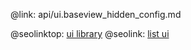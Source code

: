 @link: api/ui.baseview_hidden_config.md

@seolinktop: [ui library](https://webix.com)
@seolink: [list ui](https://webix.com/widget/list/)